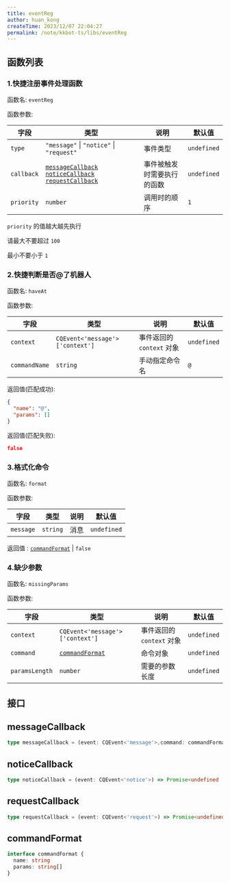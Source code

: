 ```yaml
---
title: eventReg
author: huan_kong
createTime: 2023/12/07 22:04:27
permalink: /note/kkbot-ts/libs/eventReg
---
```


## 函数列表

### 1.快捷注册事件处理函数

函数名: `eventReg`

函数参数:

| 字段       | 类型                                                                                                            | 说明                       | 默认值      |
| ---------- | --------------------------------------------------------------------------------------------------------------- | -------------------------- | ----------- |
| `type`     | `"message"` \| `"notice"` \| `"request"`                                                                        | 事件类型                   | `undefined` |
| `callback` | [`messageCallback`](#messagecallback) [`noticeCallback`](#noticecallback) [`requestCallback`](#requestcallback) | 事件被触发时需要执行的函数 | `undefined` |
| `priority` | `number`                                                                                                        | 调用时的顺序               | `1`         |

`priority` 的值越大越先执行

请最大不要超过 `100`

最小不要小于 `1`

### 2.快捷判断是否@了机器人

函数名: `haveAt`

函数参数:

| 字段          | 类型                            | 说明                      | 默认值      |
| ------------- | ------------------------------- | ------------------------- | ----------- |
| `context`     | `CQEvent<'message'>['context']` | 事件返回的 `context` 对象 | `undefined` |
| `commandName` | `string`                        | 手动指定命令名            | `@`         |

返回值(匹配成功):

~~~json
{
  "name": "@",
  "params": []
}
~~~

返回值(匹配失败):

~~~json
false
~~~

### 3.格式化命令

函数名: `format`

函数参数:

| 字段      | 类型     | 说明 | 默认值      |
| --------- | -------- | ---- | ----------- |
| `message` | `string` | 消息 | `undefined` |

返回值 : [`commandFormat`](#commandformat) | `false`

### 4.缺少参数

函数名: `missingParams`

函数参数:

| 字段           | 类型                              | 说明                      | 默认值      |
| -------------- | --------------------------------- | ------------------------- | ----------- |
| `context`      | `CQEvent<'message'>['context']`   | 事件返回的 `context` 对象 | `undefined` |
| `command`      | [`commandFormat`](#commandformat) | 命令对象                  | `undefined` |
| `paramsLength` | `number`                          | 需要的参数长度            | `undefined` |

## 接口

## messageCallback

~~~ typescript
type messageCallback = (event: CQEvent<'message'>,command: commandFormat | false) => Promise<undefined | any | 'quit'>
~~~

## noticeCallback

~~~typescript
type noticeCallback = (event: CQEvent<'notice'>) => Promise<undefined | any | 'quit'>
~~~

## requestCallback

~~~typescript
type requestCallback = (event: CQEvent<'request'>) => Promise<undefined | any | 'quit'>
~~~

## commandFormat

~~~ typescript
interface commandFormat {
  name: string
  params: string[]
}
~~~
